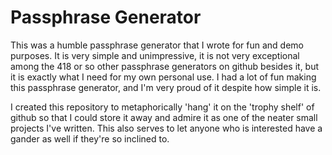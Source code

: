 # Passphrase Generator

This was a humble passphrase generator that I wrote for fun and demo purposes. It is very simple and unimpressive, it is not very exceptional among the 418 or so other passphrase generators on github besides it, but it is exactly what I need for my own personal use. I had a lot of fun making this passphrase generator, and I'm very proud of it despite how simple it is.

I created this repository to metaphorically 'hang' it on the 'trophy shelf' of github so that I could store it away and admire it as one of the neater small projects I've written. This also serves to let anyone who is interested have a gander as well if they're so inclined to.
